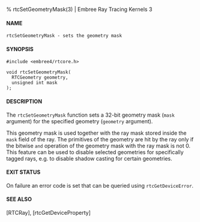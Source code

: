 % rtcSetGeometryMask(3) | Embree Ray Tracing Kernels 3

#### NAME

    rtcSetGeometryMask - sets the geometry mask

#### SYNOPSIS

    #include <embree4/rtcore.h>

    void rtcSetGeometryMask(
      RTCGeometry geometry,
      unsigned int mask
    );

#### DESCRIPTION

The `rtcSetGeometryMask` function sets a 32-bit geometry mask (`mask`
argument) for the specified geometry (`geometry` argument).

This geometry mask is used together with the ray mask stored inside
the `mask` field of the ray. The primitives of the geometry are hit by
the ray only if the bitwise `and` operation of the geometry mask with
the ray mask is not 0. This feature can be used to disable selected
geometries for specifically tagged rays, e.g. to disable shadow casting
for certain geometries.

#### EXIT STATUS

On failure an error code is set that can be queried using
`rtcGetDeviceError`.

#### SEE ALSO

[RTCRay], [rtcGetDeviceProperty]


